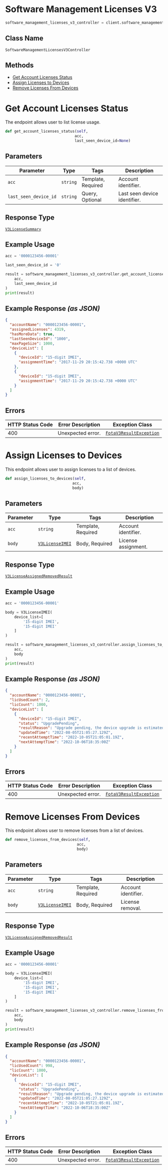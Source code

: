 # Software Management Licenses V3

```python
software_management_licenses_v3_controller = client.software_management_licenses_v3
```

## Class Name

`SoftwareManagementLicensesV3Controller`

## Methods

* [Get Account Licenses Status](../../doc/controllers/software-management-licenses-v3.md#get-account-licenses-status)
* [Assign Licenses to Devices](../../doc/controllers/software-management-licenses-v3.md#assign-licenses-to-devices)
* [Remove Licenses From Devices](../../doc/controllers/software-management-licenses-v3.md#remove-licenses-from-devices)


# Get Account Licenses Status

The endpoint allows user to list license usage.

```python
def get_account_licenses_status(self,
                               acc,
                               last_seen_device_id=None)
```

## Parameters

| Parameter | Type | Tags | Description |
|  --- | --- | --- | --- |
| `acc` | `string` | Template, Required | Account identifier. |
| `last_seen_device_id` | `string` | Query, Optional | Last seen device identifier. |

## Response Type

[`V3LicenseSummary`](../../doc/models/v3-license-summary.md)

## Example Usage

```python
acc = '0000123456-00001'

last_seen_device_id = '0'

result = software_management_licenses_v3_controller.get_account_licenses_status(
    acc,
    last_seen_device_id
)
print(result)
```

## Example Response *(as JSON)*

```json
{
  "accountName": "0000123456-00001",
  "assignedLicenses": 4319,
  "hasMoreData": true,
  "lastSeenDeviceId": "1000",
  "maxPageSize": 1000,
  "deviceList": [
    {
      "deviceId": "15-digit IMEI",
      "assignmentTime": "2017-11-29 20:15:42.738 +0000 UTC"
    },
    {
      "deviceId": "15-digit IMEI",
      "assignmentTime": "2017-11-29 20:15:42.738 +0000 UTC"
    }
  ]
}
```

## Errors

| HTTP Status Code | Error Description | Exception Class |
|  --- | --- | --- |
| 400 | Unexpected error. | [`FotaV3ResultException`](../../doc/models/fota-v3-result-exception.md) |


# Assign Licenses to Devices

This endpoint allows user to assign licenses to a list of devices.

```python
def assign_licenses_to_devices(self,
                              acc,
                              body)
```

## Parameters

| Parameter | Type | Tags | Description |
|  --- | --- | --- | --- |
| `acc` | `string` | Template, Required | Account identifier. |
| `body` | [`V3LicenseIMEI`](../../doc/models/v3-license-imei.md) | Body, Required | License assignment. |

## Response Type

[`V3LicenseAssignedRemovedResult`](../../doc/models/v3-license-assigned-removed-result.md)

## Example Usage

```python
acc = '0000123456-00001'

body = V3LicenseIMEI(
    device_list=[
        '15-digit IMEI',
        '15-digit IMEI'
    ]
)

result = software_management_licenses_v3_controller.assign_licenses_to_devices(
    acc,
    body
)
print(result)
```

## Example Response *(as JSON)*

```json
{
  "accountName": "0000123456-00001",
  "licUsedCount": 2,
  "licCount": 1000,
  "deviceList": [
    {
      "deviceId": "15-digit IMEI",
      "status": "UpgradePending",
      "resultReason": "Upgrade pending, the device upgrade is estimated to be scheduled for 06 Oct 22 18:05 UTC",
      "updatedTime": "2022-08-05T21:05:27.129Z",
      "recentAttemptTime": "2022-10-05T21:05:01.19Z",
      "nextAttemptTime": "2022-10-06T18:35:00Z"
    }
  ]
}
```

## Errors

| HTTP Status Code | Error Description | Exception Class |
|  --- | --- | --- |
| 400 | Unexpected error. | [`FotaV3ResultException`](../../doc/models/fota-v3-result-exception.md) |


# Remove Licenses From Devices

This endpoint allows user to remove licenses from a list of devices.

```python
def remove_licenses_from_devices(self,
                                acc,
                                body)
```

## Parameters

| Parameter | Type | Tags | Description |
|  --- | --- | --- | --- |
| `acc` | `string` | Template, Required | Account identifier. |
| `body` | [`V3LicenseIMEI`](../../doc/models/v3-license-imei.md) | Body, Required | License removal. |

## Response Type

[`V3LicenseAssignedRemovedResult`](../../doc/models/v3-license-assigned-removed-result.md)

## Example Usage

```python
acc = '0000123456-00001'

body = V3LicenseIMEI(
    device_list=[
        '15-digit IMEI',
        '15-digit IMEI',
        '15-digit IMEI'
    ]
)

result = software_management_licenses_v3_controller.remove_licenses_from_devices(
    acc,
    body
)
print(result)
```

## Example Response *(as JSON)*

```json
{
  "accountName": "0000123456-00001",
  "licUsedCount": 998,
  "licCount": 1000,
  "deviceList": [
    {
      "deviceId": "15-digit IMEI",
      "status": "UpgradePending",
      "resultReason": "Upgrade pending, the device upgrade is estimated to be scheduled for 06 Oct 22 18:05 UTC",
      "updatedTime": "2022-08-05T21:05:27.129Z",
      "recentAttemptTime": "2022-10-05T21:05:01.19Z",
      "nextAttemptTime": "2022-10-06T18:35:00Z"
    }
  ]
}
```

## Errors

| HTTP Status Code | Error Description | Exception Class |
|  --- | --- | --- |
| 400 | Unexpected error. | [`FotaV3ResultException`](../../doc/models/fota-v3-result-exception.md) |

